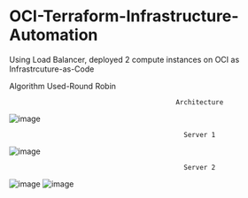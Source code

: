 # OCI-Terraform-Infrastructure-Automation
Using Load Balancer, deployed 2 compute instances on OCI as Infrastrcuture-as-Code

Algorithm Used-Round Robin

                                              Architecture
![image](https://github.com/REKKKLESS/OCI-Terraform-Infrastructure-Automation/assets/107069125/92a99af2-d86b-4a5e-8d0c-664d1e25eb9e)


                                                Server 1
![image](https://github.com/REKKKLESS/OCI-Terraform-Infrastructure-Automation/assets/107069125/d41f8e83-f203-4830-9cf8-7f6f3ca69dc7)

                                                Server 2
![image](https://github.com/REKKKLESS/OCI-Terraform-Infrastructure-Automation/assets/107069125/a986d695-eb02-4b7c-9adc-8fa4256dbdb6)
![image](https://github.com/REKKKLESS/OCI-Terraform-Infrastructure-Automation/assets/107069125/e37b4576-cb50-43bd-aa66-e3b7e72ef572)




